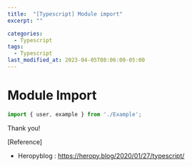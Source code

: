 ```yaml
---
title:  "[Typescript] Module import"
excerpt: ""

categories:
  - Typescript
tags:
  - Typescript
last_modified_at: 2023-04-05T08:06:00-05:00
---
```


# Module Import

```typescript
import { user, example } from './Example';
```

Thank you!

[Reference]
* Heropyblog : <https://heropy.blog/2020/01/27/typescript/>